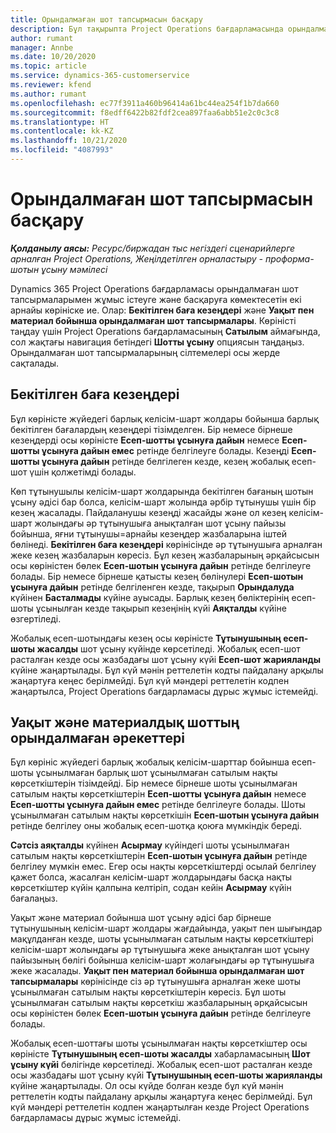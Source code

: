 ```yaml
---
title: Орындалмаған шот тапсырмасын басқару
description: Бұл тақырыпта Project Operations бағдарламасында орындалмаған шот тапсырмаларын қалай көріп, жұмыс істеу керектігі туралы ақпарат берілген.
author: rumant
manager: Annbe
ms.date: 10/20/2020
ms.topic: article
ms.service: dynamics-365-customerservice
ms.reviewer: kfend
ms.author: rumant
ms.openlocfilehash: ec77f3911a460b96414a61bc44ea254f1b7da660
ms.sourcegitcommit: f8edff6422b82fdf2cea897faa6abb51e2c0c3c8
ms.translationtype: HT
ms.contentlocale: kk-KZ
ms.lasthandoff: 10/21/2020
ms.locfileid: "4087993"
---
```

# <a name="manage-the-billing-backlog"></a>Орындалмаған шот тапсырмасын басқару

_**Қолданылу аясы:** Ресурс/биржадан тыс негіздегі сценарийлерге арналған Project Operations, Жеңілдетілген орналастыру - проформа-шотын ұсыну мәмілесі_

Dynamics 365 Project Operations бағдарламасы орындалмаған шот тапсырмаларымен жұмыс істеуге және басқаруға көмектесетін екі арнайы көрініске ие. Олар: **Бекітілген баға кезеңдері** және **Уақыт пен материал бойынша орындалмаған шот тапсырмалары**. Көріністі таңдау үшін Project Operations бағдарламасының **Сатылым** аймағында, сол жақтағы навигация бетіндегі **Шотты ұсыну** опциясын таңдаңыз. Орындалмаған шот тапсырмаларының сілтемелері осы жерде сақталады.

## <a name="fixed-price-milestones"></a>Бекітілген баға кезеңдері

Бұл көріністе жүйедегі барлық келісім-шарт жолдары бойынша барлық бекітілген бағалардың кезеңдері тізімделген. Бір немесе бірнеше кезеңдерді осы көріністе **Есеп-шотты ұсынуға дайын** немесе **Есеп-шотты ұсынуға дайын емес** ретінде белгілеуге болады. Кезеңді **Есеп-шотты ұсынуға дайын** ретінде белгілеген кезде, кезең жобалық есеп-шот үшін қолжетімді болады.

Көп тұтынушылы келісім-шарт жолдарында бекітілген бағаның шотын ұсыну әдісі бар болса, келісім-шарт жолында әрбір тұтынушы үшін бір кезең жасалады. Пайдаланушы кезеңді жасайды және ол кезең келісім-шарт жолындағы әр тұтынушыға анықталған шот ұсыну пайызы бойынша, яғни тұтынушы=арнайы кезеңдер жазбаларына іштей бөлінеді. **Бекітілген баға кезеңдері** көрінісінде әр тұтынушыға арналған жеке кезең жазбаларын көресіз. Бұл кезең жазбаларының әрқайсысын осы көріністен бөлек **Есеп-шотын ұсынуға дайын** ретінде белгілеуге болады. Бір немесе бірнеше қатысты кезең бөлінулері **Есеп-шотын ұсынуға дайын** ретінде белгіленген кезде, тақырып **Орындалуда** күйінен **Басталмады** күйіне ауысады. Барлық кезең бөліктерінің есеп-шоты ұсынылған кезде тақырып кезеңінің күйі **Аяқталды** күйіне өзгертіледі.

Жобалық есеп-шотындағы кезең осы көріністе **Тұтынушының есеп-шоты жасалды** шот ұсыну күйінде көрсетіледі. Жобалық есеп-шот расталған кезде осы жазбадағы шот ұсыну күйі **Есеп-шот жарияланды** күйіне жаңартылады. Бұл күй мәнін реттелетін кодты пайдалану арқылы жаңартуға кеңес берілмейді. Бұл күй мәндері реттелетін кодпен жаңартылса, Project Operations бағдарламасы дұрыс жұмыс істемейді.

## <a name="time-and-material-billing-backlog"></a>Уақыт және материалдық шоттың орындалмаған әрекеттері

Бұл көрініс жүйедегі барлық жобалық келісім-шарттар бойынша есеп-шоты ұсынылмаған барлық шот ұсынылмаған сатылым нақты көрсеткіштерін тізімдейді. Бір немесе бірнеше шоты ұсынылмаған сатылым нақты көрсеткіштерін **Есеп-шотты ұсынуға дайын** немесе **Есеп-шотты ұсынуға дайын емес** ретінде белгілеуге болады. Шоты ұсынылмаған сатылым нақты көрсеткішін **Есеп-шотын ұсынуға дайын** ретінде белгілеу оны жобалық есеп-шотқа қоюға мүмкіндік береді.

**Сәтсіз аяқталды** күйінен **Асырмау** күйіндегі шоты ұсынылмаған сатылым нақты көрсеткіштерін **Есеп-шотын ұсынуға дайын** ретінде белгілеу мүмкін емес. Егер осы нақты көрсеткіштерді осылай белгілеу қажет болса, жасалған келісім-шарт жолдарындағы басқа нақты көрсеткіштер күйін қалпына келтіріп, содан кейін **Асырмау** күйін бағалаңыз.

Уақыт және материал бойынша шот ұсыну әдісі бар бірнеше тұтынушының келісім-шарт жолдары жағдайында, уақыт пен шығындар мақұлданған кезде, шоты ұсынылмаған сатылым нақты көрсеткіштері келісім-шарт жолындағы әр тұтынушыға жеке анықталған шот ұсыну пайызының бөлігі бойынша келісім-шарт жолағындағы әр тұтынушыға жеке жасалады. **Уақыт пен материал бойынша орындалмаған шот тапсырмалары** көрінісінде сіз әр тұтынушыға арналған жеке шоты ұсынылмаған сатылым нақты көрсеткіштерін көресіз. Бұл шоты ұсынылмаған сатылым нақты көрсеткіш жазбаларының әрқайсысын осы көріністен бөлек **Есеп-шотын ұсынуға дайын** ретінде белгілеуге болады.

Жобалық есеп-шоттағы шоты ұсынылмаған нақты көрсеткіштер осы көріністе **Тұтынушының есеп-шоты жасалды** хабарламасының **Шот ұсыну күйі** бөлігінде көрсетіледі. Жобалық есеп-шот расталған кезде осы жазбадағы шот ұсыну күйі **Тұтынушының есеп-шоты жарияланды** күйіне жаңартылады. Ол осы күйде болған кезде бұл күй мәнін реттелетін кодты пайдалану арқылы жаңартуға кеңес берілмейді. Бұл күй мәндері реттелетін кодпен жаңартылған кезде Project Operations бағдарламасы дұрыс жұмыс істемейді.
